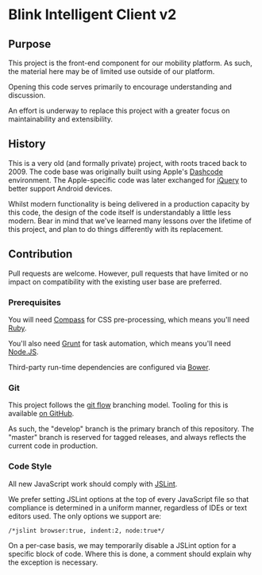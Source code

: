 # Blink Intelligent Client v2

## Purpose

This project is the front-end component for our mobility platform. As such, the material here may be of limited use outside of our platform.

Opening this code serves primarily to encourage understanding and discussion.

An effort is underway to replace this project with a greater focus on maintainability and extensibility.

## History

This is a very old (and formally private) project, with roots traced back to 2009. The code base was originally built using Apple's [Dashcode](http://en.wikipedia.org/wiki/Dashcode) environment. The Apple-specific code was later exchanged for [jQuery](http://jquery.com/) to better support Android devices.

Whilst modern functionality is being delivered in a production capacity by this code, the design of the code itself is understandably a little less modern. Bear in mind that we've learned many lessons over the lifetime of this project, and plan to do things differently with its replacement.

## Contribution

Pull requests are welcome. However, pull requests that have limited or no impact on compatibility with the existing user base are preferred.

### Prerequisites

You will need [Compass](http://compass-style.org/) for CSS pre-processing, which means you'll need [Ruby](http://compass-style.org/).

You'll also need [Grunt](http://gruntjs.com/) for task automation, which means you'll need [Node.JS](http://nodejs.org/).

Third-party run-time dependencies are configured via [Bower](http://bower.io/).

### Git

This project follows the [git flow](http://nvie.com/posts/a-successful-git-branching-model/) branching model. Tooling for this is available [on GitHub](https://github.com/nvie/gitflow).

As such, the "develop" branch is the primary branch of this repository. The "master" branch is reserved for tagged releases, and always reflects the current code in production.

### Code Style

All new JavaScript work should comply with [JSLint](http://jslint.com/).

We prefer setting JSLint options at the top of every JavaScript file so that compliance is determined in a uniform manner, regardless of IDEs or text editors used. The only options we support are:

```
/*jslint browser:true, indent:2, node:true*/
```

On a per-case basis, we may temporarily disable a JSLint option for a specific block of code. Where this is done, a comment should explain why the exception is necessary.
